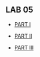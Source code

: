 ## LAB 05

- [PART I](/First_Semester/C_Programming/LAB-05/PART-I/README.md)

- [PART II](/First_Semester/C_Programming/LAB-05/PART-II/README.md)

- [PART III](/First_Semester/C_Programming/LAB-05/PART-III/README.md)